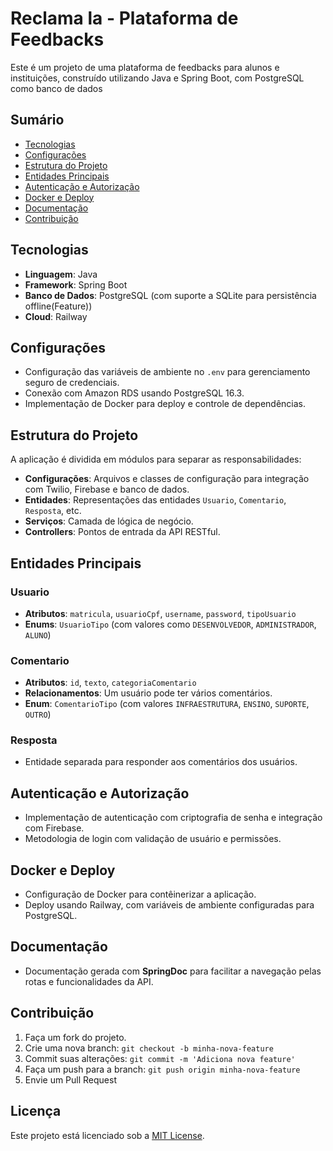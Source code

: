 # Reclama la - Plataforma de Feedbacks

Este é um projeto de uma plataforma de feedbacks para alunos e instituições, construído utilizando Java e Spring Boot, com PostgreSQL como banco de dados

## Sumário

- [Tecnologias](#tecnologias)
- [Configurações](#configurações)
- [Estrutura do Projeto](#estrutura-do-projeto)
- [Entidades Principais](#entidades-principais)
- [Autenticação e Autorização](#autenticação-e-autorização)
- [Docker e Deploy](#docker-e-deploy)
- [Documentação](#documentação)
- [Contribuição](#contribuição)

## Tecnologias

- **Linguagem**: Java
- **Framework**: Spring Boot
- **Banco de Dados**: PostgreSQL (com suporte a SQLite para persistência offline(Feature))
- **Cloud**: Railway


## Configurações

- Configuração das variáveis de ambiente no `.env` para gerenciamento seguro de credenciais.
- Conexão com Amazon RDS usando PostgreSQL 16.3.
- Implementação de Docker para deploy e controle de dependências.

## Estrutura do Projeto

A aplicação é dividida em módulos para separar as responsabilidades:

- **Configurações**: Arquivos e classes de configuração para integração com Twilio, Firebase e banco de dados.
- **Entidades**: Representações das entidades `Usuario`, `Comentario`, `Resposta`, etc.
- **Serviços**: Camada de lógica de negócio.
- **Controllers**: Pontos de entrada da API RESTful.

## Entidades Principais

### Usuario
- **Atributos**: `matricula`, `usuarioCpf`, `username`, `password`, `tipoUsuario`
- **Enums**: `UsuarioTipo` (com valores como `DESENVOLVEDOR`, `ADMINISTRADOR`, `ALUNO`)

### Comentario
- **Atributos**: `id`, `texto`, `categoriaComentario`
- **Relacionamentos**: Um usuário pode ter vários comentários.
- **Enum**: `ComentarioTipo` (com valores `INFRAESTRUTURA`, `ENSINO`, `SUPORTE`, `OUTRO`)

### Resposta
- Entidade separada para responder aos comentários dos usuários.

## Autenticação e Autorização

- Implementação de autenticação com criptografia de senha e integração com Firebase.
- Metodologia de login com validação de usuário e permissões.

## Docker e Deploy

- Configuração de Docker para contêinerizar a aplicação.
- Deploy usando Railway, com variáveis de ambiente configuradas para PostgreSQL.

## Documentação

- Documentação gerada com **SpringDoc** para facilitar a navegação pelas rotas e funcionalidades da API.

## Contribuição

1. Faça um fork do projeto.
2. Crie uma nova branch: `git checkout -b minha-nova-feature`
3. Commit suas alterações: `git commit -m 'Adiciona nova feature'`
4. Faça um push para a branch: `git push origin minha-nova-feature`
5. Envie um Pull Request

## Licença

Este projeto está licenciado sob a [MIT License](LICENSE).
